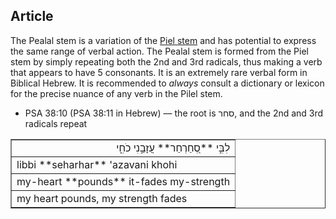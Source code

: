 ## Article
The Pealal stem is a variation of the [Piel stem](https://git.door43.org/Door43/en-uhg/src/master/content/stem_piel/02.md) and has potential to express the same range of verbal action.  The Pealal stem is formed from the Piel stem by simply repeating both the 2nd and 3rd radicals, thus making a verb that appears to have 5 consonants.  It is an extremely rare verbal form in Biblical Hebrew.  It is recommended to *always* consult a dictionary or lexicon for the precise nuance of any verb in the Pilel stem.

* PSA 38:10 (PSA 38:11 in Hebrew) –– the root is סחר, and the 2nd and 3rd radicals repeat
<table border="1" class="docutils">
<colgroup>
<col width="100%" />
</colgroup>
<tbody valign="top">
<tr class="row-odd" align="right"><td>לִבִּ֣י **סְ֭חַרְחַר** עֲזָבַ֣נִי כֹחִ֑י</td>
</tr>
<tr class="row-even"><td>libbi **seharhar** 'azavani khohi</td>
</tr>
<tr class="row-odd"><td>my-heart **pounds** it-fades my-strength</td>
</tr>
<tr class="row-even"><td>my heart pounds, my strength fades</td>
</tr>
</tbody>
</table>